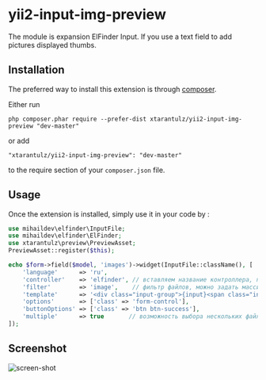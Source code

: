 yii2-input-img-preview
=============

The module is expansion ElFinder Input. If you use a text field to add pictures displayed thumbs.

Installation
------------

The preferred way to install this extension is through [composer](http://getcomposer.org/download/).

Either run

```
php composer.phar require --prefer-dist xtarantulz/yii2-input-img-preview "dev-master"
```

or add

```
"xtarantulz/yii2-input-img-preview": "dev-master"
```

to the require section of your `composer.json` file.


Usage
-----

Once the extension is installed, simply use it in your code by  :

```php
use mihaildev\elfinder\InputFile;
use mihaildev\elfinder\ElFinder;
use xtarantulz\preview\PreviewAsset;
PreviewAsset::register($this);

echo $form->field($model, 'images')->widget(InputFile::className(), [
    'language'      => 'ru',
    'controller'    => 'elfinder', // вставляем название контроллера, по умолчанию равен elfinder
    'filter'        => 'image',    // фильтр файлов, можно задать массив фильтров https://github.com/Studio-42/elFinder/wiki/Client-configuration-options#wiki-onlyMimes
    'template'      => '<div class="input-group">{input}<span class="input-group-btn">{button}</span></div>',
    'options'       => ['class' => 'form-control'],
    'buttonOptions' => ['class' => 'btn btn-success'],
    'multiple'      => true       // возможность выбора нескольких файлов
]);
```

Screenshot
-----

![screen-shot](https://github.com/xtarantulz/yii2-input-img-preview/blob/master/screen1.jpg)